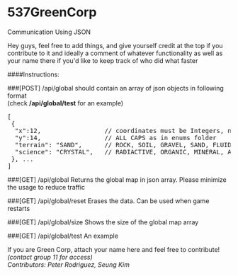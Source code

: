 # 537GreenCorp
Communication Using JSON

Hey guys, feel free to add things, and give yourself credit at the top if you contribute to it
and ideally a comment of whatever functionality as well as your name there if you'd like to keep track of who did what faster


####Instructions:

###[POST] /api/global
should contain an array of json objects in following format  
(check <strong>/api/global/test</strong> for an example)

<pre>
[  
 {  
  "x":12,                 // coordinates must be Integers, not String  
  "y":14,                 // ALL CAPS as in enums folder  
  "terrain": "SAND",      // ROCK, SOIL, GRAVEL, SAND, FLUID, NONE  
  "science": "CRYSTAL",   // RADIACTIVE, ORGANIC, MINERAL, ARTIFACT, CRYSTAL, NONE  
 }, ...  
]  
</pre>

###[GET] /api/global
Returns the global map in json array.  Please minimize the usage to reduce traffic

###[GET] /api/global/reset
Erases the data. Can be used when game restarts

###[GET] /api/global/size
Shows the size of the global map array

###[GET] /api/global/test
An example

If you are Green Corp, attach your name here and feel free to contribute! <em>(contact group 11 for access)  
Contributors: Peter Rodriguez, Seung Kim
